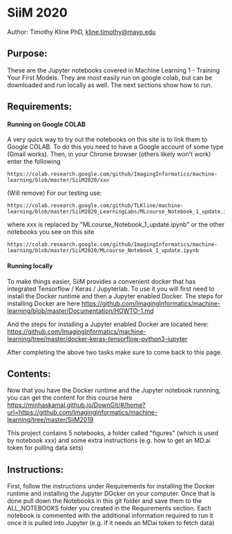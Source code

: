 # SiiM 2020

Author: Timothy Kline PhD, kline.timothy@mayo.edu

Purpose:
--
These are the Jupyter notebooks covered in Machine Learning 1 - Training Your First Models. They are most easily run on google colab, but can be downloaded and run locally as well. The next sections show how to run. 

Requirements:
--
#### Running on Google COLAB
A very quick way to try out the notebooks on this site is to link them to Google COLAB. To do this you need
to have a Google account of some type (Gmail works). Then, in your Chrome browser (others likely won't work)
enter the following
```
https://colab.research.google.com/github/ImagingInformatics/machine-learning/blob/master/SiiM2020/xxx 
```

(Will remove) For our testing use:
```angular2
https://colab.research.google.com/github/TLKline/machine-learning/blob/master/SiiM2020_LearningLabs/MLcourse_Notebook_1_update.ipynb
```

where xxx is replaced by "MLcourse_Notebook_1_update.ipynb" or the other notebooks you see on this site

```angular2
https://colab.research.google.com/github/ImagingInformatics/machine-learning/blob/master/SiiM2020/MLcourse_Notebook_1_update.ipynb
```


#### Running locally
To make things easier, SiiM provides a convenient docker that has integrated Tensorflow / Keras / Jupyterlab. To use it you will first need to 
install the Docker runtime and then a Jupyter enabled Docker. The steps for installing Docker are here
https://github.com/ImagingInformatics/machine-learning/blob/master/Documentation/HOWTO-1.md

And the steps for installing a Jupyter enabled Docker are located here: https://github.com/ImagingInformatics/machine-learning/tree/master/docker-keras-tensorflow-python3-jupyter

After completing the above two tasks make sure to come back to this page. 

Contents:
--
Now that you have the Docker runtime and the Jupyter notebook runnning, you can get the content for this course here
https://minhaskamal.github.io/DownGit/#/home?url=https://github.com/ImagingInformatics/machine-learning/tree/master/SiiM2019

This project contains 5 notebooks, a folder called "figures" (which is used by notebook xxx) and some extra instructions (e.g. how to get an MD.ai token for pulling data sets)

Instructions:
--
First, follow the instructions under Requirements for installing the Docker runtime and installing the Jupyter DOcker on your computer. Once that is done pull down the Notebooks in this git folder and save them to the ALL_NOTEBOOKS folder you created in the Requirements section. 
Each notebook is commented with the additional information required to run it once it is pulled into Jupyter  (e.g. if it needs an MDai token to fetch data)




